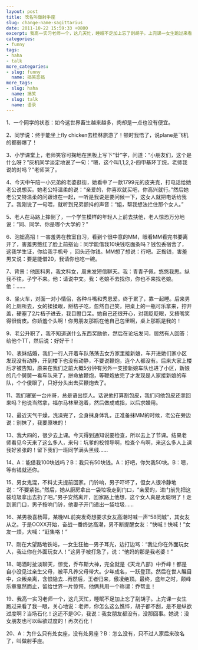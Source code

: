 ```yaml
---
layout: post
title: 改名叫做射手座
slug: change-name-sagittarius
date: 2011-10-22 15:59:33 +0800
excerpt: 我高一实习老师一个，这几天忙，睡眠不足加上忘了刮胡子。上完课一女生跑过来看了我一眼，关心地说：老师，你怎么这么憔悴，胡子都不刮，是不是纵欲过度啊？当场石化！这还不是GC，我说：我女朋友都没有，没那回事。她说：没女朋友也可以纵欲过度的！再次石化！
categories:
- funny
tags:
- haha
- talk
more_categories:
- slug: funny
  name: 搞笑恶搞
more_tags:
- slug: haha
  name: 搞笑
- slug: talk
  name: 语录
---
```


1、一个同学的状态：如今这世界畜生越来越多，肉却是一点也没有便宜。

2、同学说：终于能坐上fly chicken去桂林旅游了！顿时我悟了，说plane是飞机的都弱爆了！

3、小学课堂上，老师笑容可掬地在黑板上写下“廿”字，问道：“小朋友们，这个是什么呀？”灰机同学淡定地说了一句：“嗯，这个叫1,1,2,2-四甲基环丁烷，老师我说的对吗？”老师哭了。


4、今天中午陪一小兄弟的老婆逛街，她看中了一款1799元的皮夹克，打电话给她老公说想买。她老公特温柔的说：“亲爱的，你喜欢就买吧，你高兴就行。”然后她老公又特温柔的问跟谁在一起，一听是我说是要问候一下，这女人就把电话给我了。我刚说了一句喂，就听到兄弟颤抖的声音：“姐，帮我想法拦住那个女人。”

5、老人在马路上摔倒了，一个学生模样的年轻人上前去扶他，老人惊恐万分地说：“同、同学、你是哪个大学的？”

6、泡妞高招！一害羞男在教室自习，看到个很中意的MM，眼看MM看完书要离开了，害羞男憋红了脸上前搭讪：同学能借我10块钱吃面条吗？钱包丢宿舍了，这我学生证，你给我手机号 ，回头还你钱。MM想了想说：行吧。正掏钱，害羞男又说：要是能借20，我请你也吃一碗。

7、背景：他医科男，我文科女，周末发短信聊天。我：青青子佩，悠悠我思。纵我不往，子宁不来。他：请说中文。我：老娘不去找你，你也不来找老娘。他：……

8、坐火车，对面一对小情侣，各种斗嘴和秀恩爱。终于累了，靠一起睡。后来男的上厕所去，女的揉揉眼，掰桔子吃，忽然自己笑，把桌上的一瓶可乐拿来，拧开盖，硬塞了2片桔子进去，我目瞪口呆。她自己还很开心，对我眨眨眼，又捂嘴笑得很俏皮。你娇羞个头啊！你男朋友那瓶在他自己包里啊，桌上那瓶是我的！

9、老公升职了，我不知道送什么东西奖励他，然后在论坛发问，居然有人回答：给他个TT，然后说：好好干！

10、表妹结婚，我们一行人开着车队荡荡去女方家里接新娘，车开进她们家小区发现没有动静，开到楼下也没有动静，不要说鞭炮，连个人都没有。后来大家上楼后才被告知，原来在我们之前大概5分钟有另外一支接新娘车队也进了小区，新娘的几个舅舅一看车队来了，拼命放鞭炮，等鞭炮放完了才发现是人家接新娘的车队，个个傻眼了，只好分头出去买鞭炮去了。

11、我们寝室一台州哥，总是语出惊人。话说他打算割包皮，我们问他包皮还拿回来吗？他说当然拿，福尔马林里泡着，然后做成戒指，以后求婚用。

12、最近天气干燥，洗澡完了，全身抹身体乳，正准备抹MM的时候，老公在旁边说：别抹了，我要原味的！

13、我大四的，很少去上课。今天得到通知说要检查，所以去上了节课。结果老师看见今天来了这么多人，来句：坑爹的校领导啊，检查个鸟啊，来这么多人上课我好紧张的！留下我们一班同学满头黑线……

14、A：能借我100块钱吗？B：我只有50块钱。A：好吧，你欠我50块。B：嗯，等有钱就还你。

15、男女鬼混，不料丈夫提前回家。门铃响，男子吓坏了，但女人很冷静地说：“不要紧张。”然后，她从厨房拿出一袋垃圾走到门口，“亲爱的，进门前先把这袋垃圾拿出去扔了吧。”男子安然离开，回家路上他想，这个女人真是太聪明了！走到家门口，男子按响门铃，他妻子开门递出一袋垃圾……

16、某男极喜杨幂，某晚ML前突发奇想要求女友高潮时喊一声“58同城”，其女友从之。于是OOXX开始，奋战一番终达高潮，男不断提醒女友：“快喊！快喊！”女友一烦，大喊：“赶集咯！”

17、刚在大望路地铁站，一女生狂抽一男子耳光，边打边骂：“我让你在外面玩女人，我让你在外面玩女人！”这男子被打急了，说：“他妈的那是我老婆！”

18、喝酒时扯淡聊天，惊觉，乔布斯大神，完全就是《天龙八部》中乔峰！都是自小没见过亲生父母，被平凡养父母带大。少年成名，一跃登顶。然后在世人瞩目中，众叛亲离，含恨隐去…再然后，王者归来，傲凌绝顶。最终，盛年之时，颠峰乐章戛然而止，留给世界一片惊愕。他俩共用一个称谓：乔帮主！

19、我高一实习老师一个，这几天忙，睡眠不足加上忘了刮胡子。上完课一女生跑过来看了我一眼，关心地说：老师，你怎么这么憔悴，胡子都不刮，是不是纵欲过度啊？当场石化！这还不是GC，我说：我女朋友都没有，没那回事。她说：没女朋友也可以纵欲过度的！再次石化！

20、A：为什么只有处女座，没有处男座？B：怎么没有，只不过人家后来改名了，叫做射手座。
